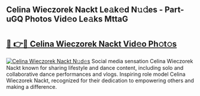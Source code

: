 ## Celina Wieczorek Nackt Le𝚊k𝚎d N𝚞𝚍es - Part-uGQ Photos Vid𝚎o Le𝚊ks MttaG

# <h2><a href="http://fb0ald.evod.top/?m=Celina+Wieczorek+Nackt">🔗 👉🔴 Celina Wieczorek Nackt Vid𝚎o Ph𝚘t𝚘s</a></h2>

[![Celina Wieczorek Nackt N𝚞d𝚎s](https://i.imgur.com/8V9OHl7.gif)](http://fb0ald.evod.top/?m=Celina+Wieczorek+Nackt)
Social media sensation Celina Wieczorek Nackt known for sharing lifestyle and dance content, including solo and collaborative dance performances and vlogs. Inspiring role model Celina Wieczorek Nackt, recognized for their dedication to empowering others and making a difference. 
